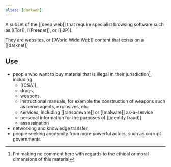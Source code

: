 ```yaml
---
alias: [darkweb]
---
```

A subset of the [[deep web]] that require specialist browsing software such as [[Tor]], [[Freenet]], or [[I2P]]. 

They are websites, or [[World Wide Web]] content that exists on a [[darknet]]
## Use
- people who want to buy material that is illegal in their jurisdiction[^1], including 
	- [[CSA]], 
	- drugs, 
	- weapons
	- instructional manuals, for example the construction of weapons such as nerve agents, explosives, etc
	- services, including [[ransomware]] or [[malware]] as-a-service
	- personal information for the purposes of [[identify fraud]]
	- assassination
- networking and knowledge transfer
- people seeking anonymity from more powerful actors, such as corrupt governments

[^1]: I'm making no comment here with regards to the ethical or moral dimensions of this material